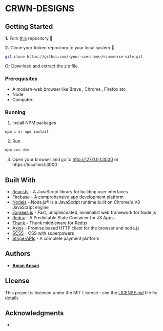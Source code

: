 # CRWN-DESIGNS


## Getting Started

**1.** Fork [this](https://github.com/aman-atg/ecommerce-site) repository :fork_and_knife:

**2.** Clone your forked repository to your local system :busts_in_silhouette:
```sh
git clone https://github.com/<your-username>/ecommerce-site.git
```
Or Download and extract the zip file.

### Prerequisites

* A modern-web browser like Brave , Chrome , Firefox etc
* Node
* Computer..

### Running

1. Install NPM packages
```sh
npm i or npm install
```
2. Run 
```sh
npm run dev
```
3. Open your browser and go to http://127.0.0.1:3000 or https://localhost:3000

## Built With

* [ReactJs](https://reactjs.org) - A JavaScript library for building user interfaces
* [Firebase](https://firebase.google.com/) - A comprehensive app development platform
* [Nodejs](https://nodejs.org/en/) - Node.js® is a JavaScript runtime built on Chrome's V8 JavaScript engine
* [Exprees.js](https://expressjs.com) - Fast, unopinionated, minimalist web framework for Node.js
* [Redux](https://redux.js.org/) - A Predictable State Container for JS Apps
* [Thunk](https://github.com/reduxjs/redux-thunk) - Thunk middleware for Redux
* [Axios](https://www.npmjs.com/package/axios) - Promise based HTTP client for the browser and node.js
* [SCSS](https://sass-lang.com) - CSS with superpowers
* [Stripe-APIs](https://stripe.com/docs/api) - A complete payment platform

## Authors

* **[Aman Ansari](https://github.com/aman-atg)**

## License

This project is licensed under the MIT License - see the [LICENSE.md](https://github.com/aman-atg/Ecommerce-site/blob/master/LICENSE) file for details

## Acknowledgments

*
